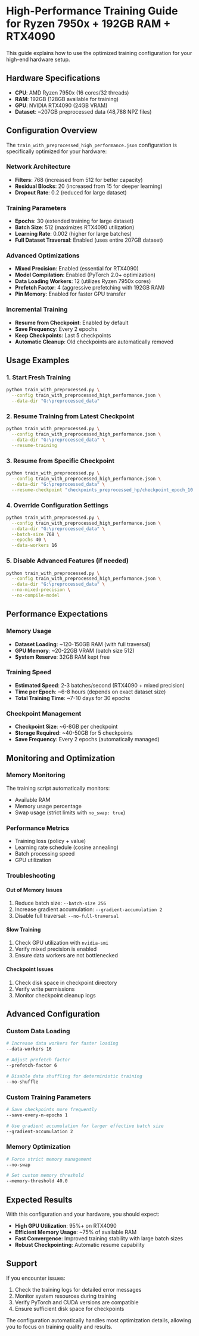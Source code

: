 # High-Performance Training Guide for Ryzen 7950x + 192GB RAM + RTX4090

This guide explains how to use the optimized training configuration for your high-end hardware setup.

## Hardware Specifications
- **CPU**: AMD Ryzen 7950x (16 cores/32 threads)
- **RAM**: 192GB (128GB available for training)
- **GPU**: NVIDIA RTX4090 (24GB VRAM)
- **Dataset**: ~207GB preprocessed data (48,788 NPZ files)

## Configuration Overview

The `train_with_preprocessed_high_performance.json` configuration is specifically optimized for your hardware:

### Network Architecture
- **Filters**: 768 (increased from 512 for better capacity)
- **Residual Blocks**: 20 (increased from 15 for deeper learning)
- **Dropout Rate**: 0.2 (reduced for large dataset)

### Training Parameters
- **Epochs**: 30 (extended training for large dataset)
- **Batch Size**: 512 (maximizes RTX4090 utilization)
- **Learning Rate**: 0.002 (higher for large batches)
- **Full Dataset Traversal**: Enabled (uses entire 207GB dataset)

### Advanced Optimizations
- **Mixed Precision**: Enabled (essential for RTX4090)
- **Model Compilation**: Enabled (PyTorch 2.0+ optimization)
- **Data Loading Workers**: 12 (utilizes Ryzen 7950x cores)
- **Prefetch Factor**: 4 (aggressive prefetching with 192GB RAM)
- **Pin Memory**: Enabled for faster GPU transfer

### Incremental Training
- **Resume from Checkpoint**: Enabled by default
- **Save Frequency**: Every 2 epochs
- **Keep Checkpoints**: Last 5 checkpoints
- **Automatic Cleanup**: Old checkpoints are automatically removed

## Usage Examples

### 1. Start Fresh Training
```bash
python train_with_preprocessed.py \
  --config train_with_preprocessed_high_performance.json \
  --data-dir "G:\preprocessed_data"
```

### 2. Resume Training from Latest Checkpoint
```bash
python train_with_preprocessed.py \
  --config train_with_preprocessed_high_performance.json \
  --data-dir "G:\preprocessed_data" \
  --resume-training
```

### 3. Resume from Specific Checkpoint
```bash
python train_with_preprocessed.py \
  --config train_with_preprocessed_high_performance.json \
  --data-dir "G:\preprocessed_data" \
  --resume-checkpoint "checkpoints_preprocessed_hp/checkpoint_epoch_10.tar"
```

### 4. Override Configuration Settings
```bash
python train_with_preprocessed.py \
  --config train_with_preprocessed_high_performance.json \
  --data-dir "G:\preprocessed_data" \
  --batch-size 768 \
  --epochs 40 \
  --data-workers 16
```

### 5. Disable Advanced Features (if needed)
```bash
python train_with_preprocessed.py \
  --config train_with_preprocessed_high_performance.json \
  --data-dir "G:\preprocessed_data" \
  --no-mixed-precision \
  --no-compile-model
```

## Performance Expectations

### Memory Usage
- **Dataset Loading**: ~120-150GB RAM (with full traversal)
- **GPU Memory**: ~20-22GB VRAM (batch size 512)
- **System Reserve**: 32GB RAM kept free

### Training Speed
- **Estimated Speed**: 2-3 batches/second (RTX4090 + mixed precision)
- **Time per Epoch**: ~6-8 hours (depends on exact dataset size)
- **Total Training Time**: ~7-10 days for 30 epochs

### Checkpoint Management
- **Checkpoint Size**: ~6-8GB per checkpoint
- **Storage Required**: ~40-50GB for 5 checkpoints
- **Save Frequency**: Every 2 epochs (automatically managed)

## Monitoring and Optimization

### Memory Monitoring
The training script automatically monitors:
- Available RAM
- Memory usage percentage
- Swap usage (strict limits with `no_swap: true`)

### Performance Metrics
- Training loss (policy + value)
- Learning rate schedule (cosine annealing)
- Batch processing speed
- GPU utilization

### Troubleshooting

#### Out of Memory Issues
1. Reduce batch size: `--batch-size 256`
2. Increase gradient accumulation: `--gradient-accumulation 2`
3. Disable full traversal: `--no-full-traversal`

#### Slow Training
1. Check GPU utilization with `nvidia-smi`
2. Verify mixed precision is enabled
3. Ensure data workers are not bottlenecked

#### Checkpoint Issues
1. Check disk space in checkpoint directory
2. Verify write permissions
3. Monitor checkpoint cleanup logs

## Advanced Configuration

### Custom Data Loading
```bash
# Increase data workers for faster loading
--data-workers 16

# Adjust prefetch factor
--prefetch-factor 6

# Disable data shuffling for deterministic training
--no-shuffle
```

### Custom Training Parameters
```bash
# Save checkpoints more frequently
--save-every-n-epochs 1

# Use gradient accumulation for larger effective batch size
--gradient-accumulation 2
```

### Memory Optimization
```bash
# Force strict memory management
--no-swap

# Set custom memory threshold
--memory-threshold 40.0
```

## Expected Results

With this configuration and your hardware, you should expect:
- **High GPU Utilization**: 95%+ on RTX4090
- **Efficient Memory Usage**: ~75% of available RAM
- **Fast Convergence**: Improved training stability with large batch sizes
- **Robust Checkpointing**: Automatic resume capability

## Support

If you encounter issues:
1. Check the training logs for detailed error messages
2. Monitor system resources during training
3. Verify PyTorch and CUDA versions are compatible
4. Ensure sufficient disk space for checkpoints

The configuration automatically handles most optimization details, allowing you to focus on training quality and results.
